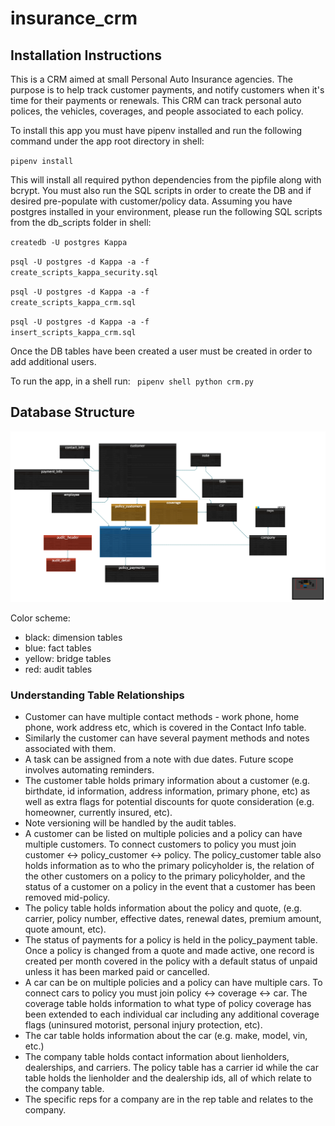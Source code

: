 # insurance_crm

## Installation Instructions
This is a CRM aimed at small Personal Auto Insurance agencies. The purpose is to help track customer payments, and notify customers when it's time for their payments or renewals. This CRM can track personal auto polices, the vehicles, coverages, and people associated to each policy.

To install this app you must have pipenv installed and run the following command under the app root directory in shell:

<code>pipenv install</code>

This will install all required python dependencies from the pipfile along with bcrypt. 
You must also run the SQL scripts in order to create the DB and if desired pre-populate with customer/policy data.
Assuming you have postgres installed in your environment, please run the following SQL scripts from the db_scripts folder in shell:

<code>createdb -U postgres Kappa</code>

<code>psql -U postgres -d Kappa -a -f create_scripts_kappa_security.sql</code>

<code>psql -U postgres -d Kappa -a -f create_scripts_kappa_crm.sql</code>

<code>psql -U postgres -d Kappa -a -f insert_scripts_kappa_crm.sql</code>

Once the DB tables have been created a user must be created in order to add additional users.


To run the app, in a shell run:
<code>
pipenv shell python crm.py
</code>

## Database Structure 


![ERD Image](2018-05-05_09-54-12.png "Kappa CRM Database")

Color scheme:
- black: dimension tables
- blue: fact tables
- yellow: bridge tables
- red: audit tables

### Understanding Table Relationships
- Customer can have multiple contact methods - work phone, home phone, work address etc, which is covered in the Contact Info table. 
- Similarly the customer can have several payment methods and notes associated with them. 
- A task can be assigned from a note with due dates. Future scope involves automating reminders.
- The customer table holds primary information about a customer (e.g. birthdate, id information, address information, primary phone, etc) as well as extra flags for potential discounts for quote consideration (e.g. homeowner, currently insured, etc).
- Note versioning will be handled by the audit tables. 
- A customer can be listed on multiple policies and a policy can have multiple customers. To connect customers to policy you must join customer <-> policy_customer <-> policy. The policy_customer table also holds information as to who the primary policyholder is, the relation of the other customers on a policy to the primary policyholder, and the status of a customer on a policy in the event that a customer has been removed mid-policy.
- The policy table holds information about the policy and quote, (e.g. carrier, policy number, effective dates, renewal dates, premium amount, quote amount, etc).
- The status of payments for a policy is held in the policy_payment table. Once a policy is changed from a quote and made active, one record is created per month covered in the policy with a default status of unpaid unless it has been marked paid or cancelled.
- A car can be on multiple policies and a policy can have multiple cars. To connect cars to policy you must join policy <-> coverage <-> car. The coverage table holds information to what type of policy coverage has been extended to each individual car including any additional coverage flags (uninsured motorist, personal injury protection, etc).
- The car table holds information about the car (e.g. make, model, vin, etc.)
- The company table holds contact information about lienholders, dealerships, and carriers. The policy table has a carrier id while the car table holds the lienholder and the dealership ids, all of which relate to the company table. 
- The specific reps for a company are in the rep table and relates to the company.
